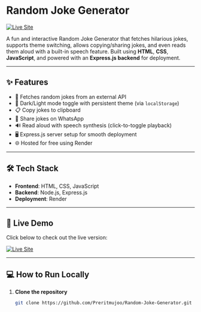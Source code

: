 # Random Joke Generator

[![Live Site](https://img.shields.io/badge/Render-Live%20Site-brightgreen)](https://your-render-url.onrender.com)

A fun and interactive Random Joke Generator that fetches hilarious jokes, supports theme switching, allows copying/sharing jokes, and even reads them aloud with a built-in speech feature. Built using **HTML**, **CSS**, **JavaScript**, and powered with an **Express.js backend** for deployment.

---

## ✨ Features

- 🔁 Fetches random jokes from an external API
- 🎨 Dark/Light mode toggle with persistent theme (via `localStorage`)
- 📋 Copy jokes to clipboard
- 📱 Share jokes on WhatsApp
- 🔊 Read aloud with speech synthesis (click-to-toggle playback)
- 🖥️ Express.js server setup for smooth deployment
- 🌐 Hosted for free using Render

---

## 🛠️ Tech Stack

- **Frontend**: HTML, CSS, JavaScript
- **Backend**: Node.js, Express.js
- **Deployment**: Render

---

## 🚀 Live Demo

Click below to check out the live version:

[![Live Site](https://img.shields.io/badge/Render-Live%20Site-brightgreen)](https://your-render-url.onrender.com)

---

## 💻 How to Run Locally

1. **Clone the repository**
   ```bash
   git clone https://github.com/Preritmujoo/Random-Joke-Generator.git
